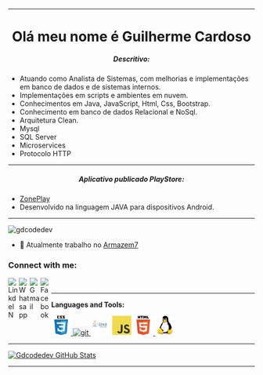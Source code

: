 ----
<h1 align="center">Olá meu nome é Guilherme Cardoso </h1>
<h5 align="center">Descritivo:</h5>

- Atuando como Analista de Sistemas, com melhorias e implementações em banco de dados e de sistemas internos.
- Implementações em scripts e ambientes em nuvem.
- Conhecimentos em Java, JavaScript, Html, Css, Bootstrap.
- Conhecimento em banco de dados Relacional e NoSql.
- Arquitetura Clean.
- Mysql
- SQL Server
- Microservices
- Protocolo HTTP
----

<h5 align="center">Aplicativo publicado PlayStore:</h5>

- [ZonePlay](https://play.google.com/store/apps/details?id=com.projectcode.zoneplay)
- Desenvolvido na linguagem JAVA para dispositivos Android.

----


<p align="left"> <img src="https://komarev.com/ghpvc/?username=gdcodedev&label=Profile%20views&color=0e75b6&style=flat" alt="gdcodedev" /> </p>

- 🔭 Atualmente trabalho no [Armazem7](https://www.armazem7.com.br/)
<h3 align="left">Connect with me:</h3>
<p align="left">
<a target="_blank" href="https://www.linkedin.com/in/guilherme-cardoso-53123563/">
  <img align="left" alt="LinkdeIN" width="22px" src="https://cdn.jsdelivr.net/npm/simple-icons@v3/icons/linkedin.svg" />
</a>
<a target="_blank" href="https://api.whatsapp.com/send?phone=5511950872640">
  <img align="left" alt="Whatsapp" width="22px" src="https://cdn.jsdelivr.net/npm/simple-icons@v3/icons/whatsapp.svg" />
</a>
<a target="_blank" href="mailto:guilhermecardoso@uni9.edu.br">
  <img align="left" alt="Gmail" width="22px" src="https://cdn.jsdelivr.net/npm/simple-icons@v3/icons/gmail.svg" />
</a>
<a target="_blank" href="https://fb.com/guilherme.costa.79677">
  <img align="left" alt="Facebook" width="22px" src="https://cdn.jsdelivr.net/npm/simple-icons@v3/icons/facebook.svg" />
</a>
</br>
      
----

**Languages and Tools:**  


<p align="left"> <a href="https://www.w3schools.com/css/" target="_blank"> <img src="https://raw.githubusercontent.com/devicons/devicon/master/icons/css3/css3-original-wordmark.svg" alt="css3" width="40" height="40"/> </a>
</a> <a href="https://git-scm.com/" target="_blank"> <img src="https://www.vectorlogo.zone/logos/git-scm/git-scm-icon.svg" alt="git" width="40" height="40"/> </a>
<img src="https://raw.githubusercontent.com/github/explore/80688e429a7d4ef2fca1e82350fe8e3517d3494d/topics/java/java.png" alt="javat" width="40" height="40"/> </a> 
<img src="https://raw.githubusercontent.com/devicons/devicon/master/icons/javascript/javascript-original.svg" alt="javascript" width="40" height="40"/> </a> <a href="https://www.linux.org/" target="_blank">
<img src="https://raw.githubusercontent.com/devicons/devicon/master/icons/html5/html5-original-wordmark.svg" alt="html5" width="40" height="40"/> </a> <a href="https://developer.mozilla.org/en-US/docs/Web/JavaScript" target="_blank"> 
<img src="https://raw.githubusercontent.com/devicons/devicon/master/icons/linux/linux-original.svg" alt="linux" width="40" height="40"/> </a> <a href="https://reactjs.org/" target="_blank">
 
 ----
 
 ![Gdcodedev GitHub Stats](https://github-readme-stats.vercel.app/api?username=gdcodedev&show_icons=true)
 
  ----
